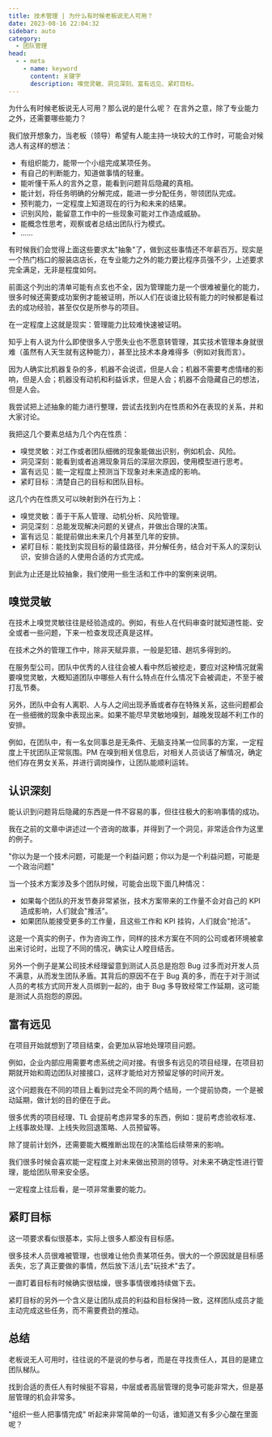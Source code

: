 ```yaml
---
title: 技术管理 | 为什么有时候老板说无人可用？
date: 2023-08-16 22:04:32
sidebar: auto
category: 
  - 团队管理
head:
  - - meta
    - name: keyword
      content: 关键字
      description: 嗅觉灵敏、洞见深刻、富有远见、紧盯目标。
---
```


为什么有时候老板说无人可用？那么说的是什么呢？ 在言外之意，除了专业能力之外，还需要哪些能力？

我们放开想象力，当老板（领导）希望有人能主持一块较大的工作时，可能会对候选人有这样的想法：

- 有组织能力，能带一个小组完成某项任务。 
- 有自己的判断能力，知道做事情的轻重。 
- 能听懂干系人的言外之意，能看到问题背后隐藏的真相。 
- 能计划，将任务明确的分解完成，能进一步分配任务，带领团队完成。 
- 预判能力，一定程度上知道现在的行为和未来的结果。 
- 识别风险，能留意工作中的一些现象可能对工作造成威胁。 
- 能概念性思考，观察或者总结出团队行为模式。
- ……

有时候我们会觉得上面这些要求太"抽象"了，做到这些事情还不年薪百万。现实是一个热门档口的服装店店长，在专业能力之外的能力要比程序员强不少，上述要求完全满足，无非是程度如何。

前面这个列出的清单可能有点玄也不全，因为管理能力是一个很难被量化的能力，很多时候还需要成功案例才能被证明，所以人们在谈谁比较有能力的时候都是看过去的成功经验，甚至仅仅是所参与的项目。

在一定程度上这就是现实：管理能力比较难快速被证明。

知乎上有人说为什么即使很多人宁愿失业也不愿意转管理，其实技术管理本身就很难（虽然有人天生就有这种能力），甚至比技术本身难得多（例如对我而言）。

因为人确实比机器复杂的多，机器不会说谎，但是人会；机器不需要考虑情绪的影响，但是人会；机器没有动机和利益诉求，但是人会；机器不会隐藏自己的想法，但是人会。

我尝试把上述抽象的能力进行整理，尝试去找到内在性质和外在表现的关系，并和大家讨论。

我把这几个要素总结为几个内在性质：

- 嗅觉灵敏：对工作或者团队细微的现象能做出识别，例如机会、风险。
- 洞见深刻：能看到或者追溯现象背后的深层次原因，使用模型进行思考。
- 富有远见：能一定程度上预测当下现象对未来造成的影响。
- 紧盯目标：清楚自己的目标和团队目标。

这几个内在性质又可以映射到外在行为上：

- 嗅觉灵敏：善于干系人管理、动机分析、风险管理。
- 洞见深刻：总能发现解决问题的关键点，并做出合理的决策。
- 富有远见：能提前做出未来几个月甚至几年的安排。
- 紧盯目标：能找到实现目标的最佳路径，并分解任务，结合对干系人的深刻认识，安排合适的人使用合适的方式完成。

到此为止还是比较抽象，我们使用一些生活和工作中的案例来说明。

## 嗅觉灵敏

在技术上嗅觉灵敏往往是经验造成的。例如，有些人在代码审查时就知道性能、安全或者一些问题，下来一检查发现还真是这样。

在技术之外的管理工作中，除非天赋异禀，一般是犯错、趟坑多得到的。

在服务型公司，团队中优秀的人往往会被人看中然后被挖走，要应对这种情况就需要嗅觉灵敏，大概知道团队中哪些人有什么特点在什么情况下会被调走，不至于被打乱节奏。

另外，团队中会有人离职、人与人之间出现矛盾或者存在特殊关系，这些问题都会在一些细微的现象中表现出来。如果不能尽早灵敏地嗅到，越晚发现越不利工作的安排。

例如，在团队中，有一名女同事总是无条件、无脑支持某一位同事的方案，一定程度上干扰团队正常氛围。PM 在嗅到相关信息后，对相关人员谈话了解情况，确定他们存在男女关系，并进行调岗操作，让团队能顺利运转。

## 认识深刻

能认识到问题背后隐藏的东西是一件不容易的事，但往往极大的影响事情的成功。

我在之前的文章中讲述过一个咨询的故事，并得到了一个洞见，非常适合作为这里的例子。

"你以为是一个技术问题，可能是一个利益问题；你以为是一个利益问题，可能是一个政治问题"

当一个技术方案涉及多个团队时候，可能会出现下面几种情况：

- 如果每个团队的开发节奏非常紧张，技术方案带来的工作量不会对自己的 KPI 造成影响，人们就会"推活"。
- 如果团队能接受更多的工作量，且这些工作和 KPI 挂钩，人们就会"抢活"。

这是一个真实的例子，作为咨询工作，同样的技术方案在不同的公司或者环境被拿出来讨论时，出现了不同的情况，确实让人瞠目结舌。

另外一个例子是某公司技术经理留意到测试人员总是抱怨 Bug 过多而对开发人员不满意，从而发生团队矛盾。其背后的原因不在于 Bug 真的多，而在于对于测试人员的考核方式同开发人员绑到一起的，由于 Bug 多导致经常工作延期，这可能是测试人员抱怨的原因。

## 富有远见

在项目开始就想到了项目结束，会更加从容地处理项目问题。

例如，企业内部应用需要考虑系统之间对接。有很多有远见的项目经理，在项目初期就开始和周边团队对接接口，这样才能给对方预留足够的时间开发。

这个问题我在不同的项目上看到过完全不同的两个结局，一个提前协商，一个是被动延期，做计划的目的便在于此。

很多优秀的项目经理、TL 会提前考虑非常多的东西，例如：提前考虑验收标准、上线事故处理、上线失败回退策略、人员预留等。

除了提前计划外，还需要能大概推断出现在的决策给后续带来的影响。

我们很多时候会喜欢能一定程度上对未来做出预测的领导。对未来不确定性进行管理，能给团队带来安全感。

一定程度上往后看，是一项非常重要的能力。

## 紧盯目标

这一项要求看似很基本，实际上很多人都没有目标感。

很多技术人员很难被管理，也很难让他负责某项任务。很大的一个原因就是目标感丢失，忘了真正要做的事情，然后放下活儿去"玩技术"去了。

一直盯着目标有时候确实很枯燥，很多事情很难持续做下去。

紧盯目标的另外一个含义是让团队成员的利益和目标保持一致，这样团队成员才能主动完成这些任务，而不需要费劲的推动。

## 总结

老板说无人可用时，往往说的不是说的参与者，而是在寻找责任人，其目的是建立团队梯队。

找到合适的责任人有时候挺不容易，中层或者高层管理的竞争可能非常大，但是基层管理的机会非常多。

"组织一些人把事情完成" 听起来非常简单的一句话，谁知道又有多少心酸在里面呢？



